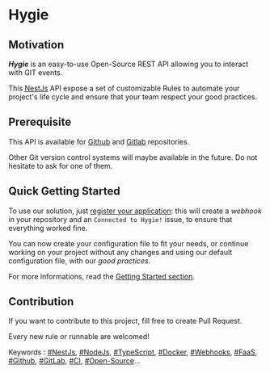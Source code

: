 # Hygie

## Motivation

**_Hygie_** is an easy-to-use Open-Source REST API allowing you to interact with GIT events.

This [NestJs](https://docs.nestjs.com/) API expose a set of customizable Rules to automate your project's life cycle and ensure that your team respect your good practices.

## Prerequisite

This API is available for [Github](https://github.com) and [Gitlab](https://about.gitlab.com/) repositories.

Other Git version control systems will maybe available in the future. Do not hesitate to ask for one of them.

## Quick Getting Started

To use our solution, just [register your application](./guide/registerToken.md): this will create a _webhook_ in your repository and an `Connected to Hygie!` issue, to ensure that everything worked fine.

You can now create your configuration file to fit your needs, or continue working on your project without any changes and using our default configuration file, with our _good practices_.

For more informations, read the [Getting Started section](./guide/gettingStarted.md).

## Contribution

If you want to contribute to this project, fill free to create Pull Request.

Every new rule or runnable are welcomed!

Keywords : [#NestJs](), [#NodeJs](), [#TypeScript](), [#Docker](), [#Webhooks](), [#FaaS](), [#Github](), [#GitLab](), [#CI](), [#Open-Source]()...
